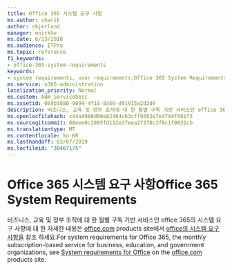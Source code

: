 ```yaml
---
title: Office 365 시스템 요구 사항
ms.author: sharik
author: skjerland
manager: mnirkhe
ms.date: 6/13/2018
ms.audience: ITPro
ms.topic: reference
f1_keywords:
- office-365-system-requirements
keywords:
- system requirements, user requirements,Office 365 System Requirements
ms.service: o365-administration
localization_priority: Normal
ms.custom: Adm_ServiceDesc
ms.assetid: 089b3880-9094-4f18-8a56-d91915a2d2d9
description: 비즈니스, 교육 및 정부 조직에 대 한 월별 구독 기반 서비스인 office 365의 시스템 요구 사항에 대 한 자세한 내용은 office.com products site에서 office의 시스템 요구 사항을 참조 하세요.
ms.openlocfilehash: c44a9980d00e82464cb3cff9563e7ed794f661f3
ms.sourcegitcommit: 68eee0c2885fd112e37eea27370c3f8c1f0831cb
ms.translationtype: MT
ms.contentlocale: ko-KR
ms.lasthandoff: 03/07/2019
ms.locfileid: "30467175"
---
```

# <a name="office-365-system-requirements"></a><span data-ttu-id="1e39e-104">Office 365 시스템 요구 사항</span><span class="sxs-lookup"><span data-stu-id="1e39e-104">Office 365 System Requirements</span></span>

<span data-ttu-id="1e39e-105">비즈니스, 교육 및 정부 조직에 대 한 월별 구독 기반 서비스인 office 365의 시스템 요구 사항에 대 한 자세한 내용은 [office.com](http://go.microsoft.com/fwlink/?LinkID=509817&amp;clcid=0x409) products site에서 [office의 시스템 요구 사항을](http://go.microsoft.com/fwlink/?LinkID=626095&amp;clcid=0x409) 참조 하세요.</span><span class="sxs-lookup"><span data-stu-id="1e39e-105">For system requirements for Office 365, the monthly subscription-based service for business, education, and government organizations, see [System requirements for Office](http://go.microsoft.com/fwlink/?LinkID=626095&amp;clcid=0x409) on the [office.com](http://go.microsoft.com/fwlink/?LinkID=509817&amp;clcid=0x409) products site.</span></span> 
  

